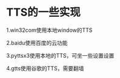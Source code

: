 # TTS的一些实现 

1.win32com使用本地window的TTS

2.baidu使用百度的云功能

3.pyttsx3使用本地的TTS，可坐一些设置设置

4.gtts使用谷歌的TTS，需要翻墙
